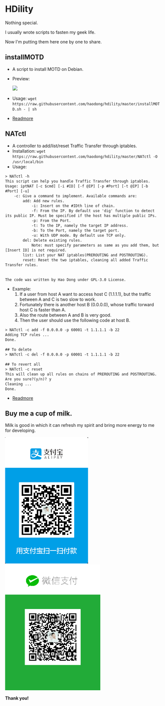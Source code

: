 # HDility

Nothing special.

I usually wrote scripts to fasten my geek life.

Now I'm putting them here one by one to share.

## installMOTD
- A script to install MOTD on Debian.
- Preview:

    ![](https://haodong.me/images/contents/2017-01-21-debian-motd.png)

- Usage: `wget https://raw.githubusercontent.com/haodong/hdility/master/installMOTD.sh - | sh`
- [Readmore](https://haodong.me/post/2017-01-21-debian-motd.html)

## NATctl
- A controller to add/list/reset Traffic Transfer through iptables.
- Installation: `wget https://raw.githubusercontent.com/haodong/hdility/master/NATctl -O /usr/local/bin`
- Usage:
```
> NATctl -h
This script can help you handle Traffic Transfer through iptables.
Usage: iptNAT [-c $cmd] [-i #ID] [-f @IP] [-p #Port] [-t @IP] [-b #Port] [-u]
    -c: Give a command to implement. Available commands are:
        add: Add new rules.
            -i: Insert on the #IDth line of chain.
            -f: From the IP. By default use 'dig' function to detect its public IP. Must be specified if the host has multiple public IPs.
            -p: From the Port.
            -t: To the IP, namely the target IP address.
            -b: To the Port, namely the target port.
            -u: With UDP mode. By default use TCP only.
        del: Delete existing rules.
            Note: must specify parameters as same as you add them, but [Insert ID] is not required.
        list: List your NAT iptables(PREROUTING and POSTROUTING).
        reset: Reset the two iptables, cleaning all added Traffic Transfer rules.


The code was written by Hao Dong under GPL-3.0 License.
```
- Example:
    1. If a user from host A want to access host C (1.1.1.1), but the traffic between A and C is two slow to work.
    2. Fortunately there is another host B (0.0.0.0), whose traffic torward host C is faster than A.
    3. Also the route between A and B is very good.
    4. Then the user should use the following code at host B.
```
> NATctl -c add -f 0.0.0.0 -p 60001 -t 1.1.1.1 -b 22
Adding TCP rules ...
Done.

## To delete
> NATctl -c del -f 0.0.0.0 -p 60001 -t 1.1.1.1 -b 22

## To revert all
> NATctl -c reset
This will clean up all rules on chains of PREROUTING and POSTROUTING.
Are you sure?(y/n)? y
Cleaning ...
Done.
```
- [Readmore](https://haodong.me/post/2017-01-22-nat-controller.html)

## Buy me a cup of milk.
Milk is good in which it can refresh my spirit and bring more energy to me for developing.

![](images/alipay.png)          ![](images/wechat.png)

**Thank you!**

